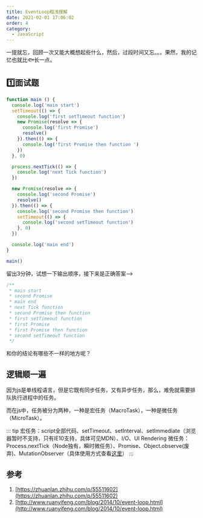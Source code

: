```yaml
---
title: EventLoop粗浅理解
date: 2021-02-01 17:06:02
order: 4
category: 
  - JavaScript
---
```


一提就忘，回顾一次又能大概想起些什么，然后，过段时间又忘。。。果然，我的记忆也就比:fish:长一点。

## :one:面试题

```js
function main () {
  console.log('main start')
  setTimeout(() => {
    console.log('first setTimeout function')
    new Promise(resolve => {
      console.log('first Promise')
      resolve()
    }).then(() => {
      console.log('first Promise then function ')
    })
  }, 0)

  process.nextTick(() => {
    console.log('next Tick function')
  })

  new Promise(resolve => {
    console.log('second Promise')
    resolve()
  }).then(() => {
    console.log('second Promise then function')
    setTimeout(() => {
      console.log('second setTimeout function')
    }, 0)
  })

  console.log('main end')
}

main()
```

留出3分钟，试想一下输出顺序，接下来是正确答案-->

```js
/**
 * main start
 * second Promise
 * main end
 * next Tick function
 * second Promise then function
 * first setTimeout function
 * first Promise
 * first Promise then function 
 * second setTimeout function
 */
```

和你的结论有哪些不一样的地方呢？

## 逻辑顺一遍

因为js是单线程语言，但是它既有同步任务，又有异步任务，那么，难免就需要排队执行进程中的任务。

而在js中，任务被分为两种，一种是宏任务（MacroTask），一种是微任务（MicroTask）。

::: tip
宏任务：script全部代码、setTimeout、setInterval、setImmediate（浏览器暂时不支持，只有IE10支持，具体可见MDN）、I/O、UI Rendering
微任务：Process.nextTick（Node独有，瞬时微任务）、Promise、Object.observe(废弃)、MutationObserver（具体使用方式查看[这里](https://javascript.ruanyifeng.com/dom/mutationobserver.html)）
:::

## 参考

1. [https://zhuanlan.zhihu.com/p/55511602](https://zhuanlan.zhihu.com/p/55511602)
2. [http://www.ruanyifeng.com/blog/2014/10/event-loop.html](http://www.ruanyifeng.com/blog/2014/10/event-loop.html)